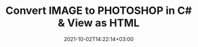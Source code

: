 ---
############################# Static ############################
layout: "autogen-gist"
date: 2021-10-02T14:22:14+03:00
draft: false
path: "total/net/conversion/image-to-photoshop/"
other_out_formats: "PDF Word eBook Excel Image Photoshop Web Email"
ad_headline: "Convert IMAGE to PHOTOSHOP C#"
ad_description: "Most Accurate IMAGE to PHOTOSHOP Conversion solution for your .NET applications"

############################# Head ############################
head_title: "Convert IMAGE to PHOTOSHOP in C# VB.NET ASP.NET | Document Conversion"
head_description: "Code example to convert IMAGE to PHOTOSHOP and 100+ other file formats in .NET (C#, VB.NET, ASP.NET & .NET Core) applications. Display the Converted PHOTOSHOP document as HTML viewer."

############################# Header ############################
title: "Convert IMAGE to PHOTOSHOP in C# & View as HTML"
description: "Programmatically convert IMAGE to PHOTOSHOP in C# .NET applications using flexible document conversion features to customize the resultant document. Convert the complete document from one file format to other or choose selective pages of a source document based on the page numbers or page ranges and easily convert to a supported document format."

############################# SubMenu ############################
submenu:
    enable: false

############################# Content ############################
content:
    enable: true
    block:
    - title_left: "IMAGE to PHOTOSHOP Conversion in C# .NET"
      content_left: |
          Follow these simple steps to convert IMAGE to PHOTOSHOP in C# .NET. View the converted PHOTOSHOP document as HTML without using any external software.

          -   Create **Converter** object to convert IMAGE document
          -   Set the convert options for PHOTOSHOP format
          -   Call **Convert** method of **Converter** class instance for conversion to PHOTOSHOP
          -   Set options for HTML viewer
          -   Create **Viewer** object to view converted PHOTOSHOP as HTML
          
      title_right: "Downloads & Installation Instructions"
      content_right: |
          You require `GroupDocs.Conversion` & `GroupDocs.Viewer` namespaces to convert between a wide range of popular document types such as PDF, Microsoft Word, Excel, PowerPoint, Project, Outlook, HTML, diagrams and image file formats. Explore other [.NET APIs for Office documents](https://products.conholdate.com/total/net/) as offered by Conholdate.Total.
          
          Get the respective assembly files from the [downloads](https://downloads.conholdate.com/total/net) or fetch the whole package from [Nuget](https://www.nuget.org/packages/Conholdate.Total/) to add 'Conholdate.Total` directly in your workspace.
          
      gisthash: "4f311c07ae9ee691b8afb7960aa6c806"
      gistfile: "word-to-pdf-conversion.cs"

    - title_left: "Add Watermark to Converted PHOTOSHOP in C#"
      content_left: |
          Accurately convert documents (IMAGE to PHOTOSHOP) exactly as the original file and apply text or image watermarks to the converted document pages using C# .NET.

          -   Create **Converter** object to convert IMAGE document
          -   Create new instance of **WatermarkOptions** class
          -   Specify watermark properties (color, width, text, image etc)
          -   Instantiate the proper **ConvertOptions** class
          -   Set **Watermark** property of the **ConvertOptions** instance
          -   Call **Convert** method of **Converter** class instance for conversion to PHOTOSHOP
        
      title_right: "Source Document Information Extraction"
      content_right: |
          The documents information extraction feature not only allows getting the basic information about the source document file but it also supports extracting some valuable file-format specific information such as project start and end dates of a Microsoft Project file, any printing restrictions on a PDF document, list of folders enclosed in an Outlook data file etc. 

          Convert popular document file formats on different operating systems such as Windows, Linux or macOS while using platforms such as Windows Azure, Mono and Xamarin.
          
      gisthash: "a15affe15284876ce010a315a09da1f0"
      gistfile: "convert-word-to-pdf-and-add-text-watermark-to-converted-pdf.cs"

############################# About Formats ############################
about_formats:
    enable: false
############################# More Formats ############################
more_formats:
    enable: true
    auto: false
    other_out_formats: PDF Word eBook Excel Image Photoshop Web Email
############################# Back to top ###############################
back_to_top:
  enable: true
---